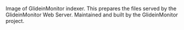 Image of GlideinMonitor indexer.
This prepares the files served by the GlideinMonitor Web Server.
Maintained and built by the GlideinMonitor project.
